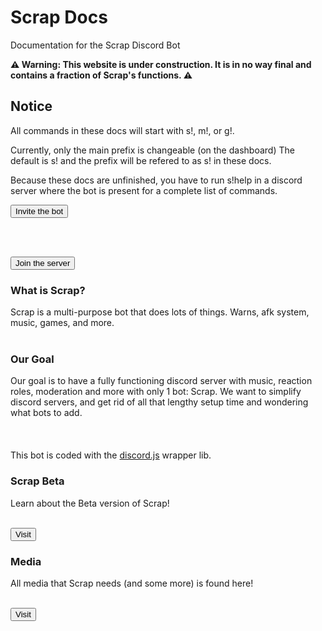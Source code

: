 
# Scrap Docs

Documentation for the Scrap Discord Bot

 **⚠️ Warning: This website is under construction. It is in no way final and contains a fraction of Scrap's functions. ⚠️**
 
## Notice

All commands in these docs will start with s!, m!, or g!.

Currently, only the main prefix is changeable (on the dashboard)
The default is s! and the prefix will be refered to as s! in these docs.

Because these docs are unfinished, you have to run s!help in a discord server where the bot is present for a complete list of commands.

<form action="https://scrap.js.org/invite">
  <input type="submit" value="Invite the bot" />
</form>

<br/><br/>

<form action="https://discord.gg/k6bMcs8CKA">
  <input type="submit" value="Join the server" />
</form>

<form action="https://scrapdashboard.herokuapp.com>
  <input type="submit" value="Dashboard" />
</form>
                                        
### What is Scrap?

Scrap is a multi-purpose bot that does lots of things. Warns, afk system, music, games, and more.
<br/><br/>

### Our Goal

Our goal is to have a fully functioning discord server with music, reaction roles, moderation and more with only 1 bot: Scrap. We want to simplify discord servers, and get rid of all that lengthy setup time and wondering what bots to add.
<br/><br/>
<br/><br/>
This bot is coded with the [discord.js](https://discord.js.org) wrapper lib.

### Scrap Beta

Learn about the Beta version of Scrap!
<br/><br/>

<form action="https://scrap.js.org/beta">
  <input type="submit" value="Visit" />
</form>

### Media

All media that Scrap needs (and some more) is found here!
<br/><br/>

<form action="https://scrap.js.org/media">
  <input type="submit" value="Visit" />
</form>
